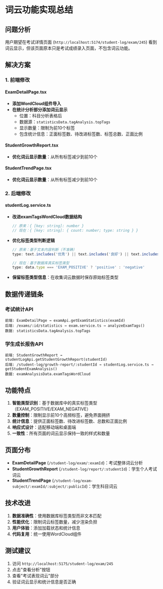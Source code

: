 # 词云功能实现总结

## 问题分析

用户期望在考试详情页面 (`http://localhost:5174/student-log/exam/245`) 看到词云显示，但该页面原本只是考试成绩录入页面，不包含词云功能。

## 解决方案

### 1. 前端修改

#### ExamDetailPage.tsx
- **添加WordCloud组件导入**
- **在统计分析部分添加词云显示**
  - 位置：科目分析表格后
  - 数据源：`statisticsData.tagAnalysis.topTags`
  - 显示数量：限制为前10个标签
  - 包含统计信息：正面标签数、待改进标签数、标签总数、正面比例

#### StudentGrowthReport.tsx
- **优化词云显示数量**：从所有标签减少到前10个

#### StudentTrendPage.tsx  
- **优化词云显示数量**：从所有标签减少到前10个

### 2. 后端修改

#### studentLog.service.ts
- **改进examTagsWordCloud数据结构**
  ```typescript
  // 原来：{ [key: string]: number }
  // 现在：{ [key: string]: { count: number; type: string } }
  ```

- **优化标签类型判断逻辑**
  ```typescript
  // 原来：基于文本内容判断（不准确）
  type: text.includes('优秀') || text.includes('良好') || text.includes('进步') ? 'positive' : 'negative'
  
  // 现在：基于数据库真实标签类型
  type: data.type === 'EXAM_POSITIVE' ? 'positive' : 'negative'
  ```

- **保留标签类型信息**：在收集词云数据时保存原始标签类型

## 数据传递链条

### 考试统计API
```
前端: ExamDetailPage → examApi.getExamStatistics(examId)
后端: /exams/:id/statistics → exam.service.ts → analyzeExamTags()
数据: statisticsData.tagAnalysis.topTags
```

### 学生成长报告API  
```
前端: StudentGrowthReport → studentLogApi.getStudentGrowthReport(studentId)
后端: /student-log/growth-report/:studentId → studentLog.service.ts → getStudentExamAnalysis()
数据: examAnalysisData.examTagsWordCloud
```

## 功能特点

1. **智能类型识别**：基于数据库中的真实标签类型（EXAM_POSITIVE/EXAM_NEGATIVE）
2. **数量控制**：限制显示前10个高频标签，避免界面拥挤
3. **统计信息**：提供正面标签数、待改进标签数、总数和正面比例
4. **响应式设计**：适配移动端和桌面端
5. **一致性**：所有页面的词云显示保持一致的样式和数量

## 页面分布

- **ExamDetailPage** (`/student-log/exam/:examId`)：考试整体词云分析
- **StudentGrowthReport** (`/student-log/report/:studentId`)：学生个人考试词云
- **StudentTrendPage** (`/student-log/exam-subject/:examId/:subject/:publicId`)：学生科目词云

## 技术改进

1. **数据准确性**：使用数据库标签类型而非文本匹配
2. **性能优化**：限制词云标签数量，减少渲染负担
3. **用户体验**：添加加载状态和统计信息
4. **代码复用**：统一使用WordCloud组件

## 测试建议

1. 访问 `http://localhost:5175/student-log/exam/245`
2. 点击"查看分析"按钮
3. 查看"考试表现词云"部分
4. 验证词云显示和统计信息是否正确